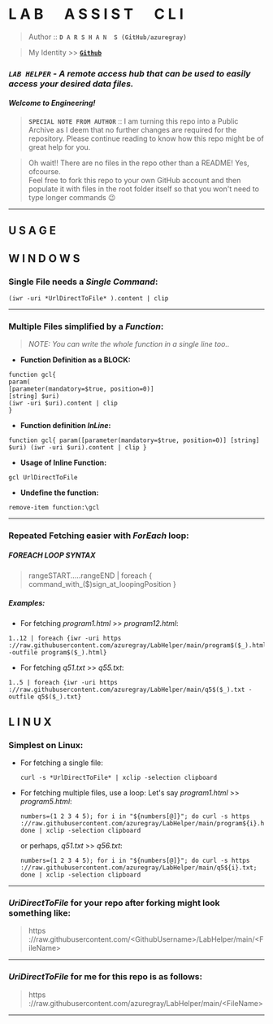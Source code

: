 # **L A B &emsp; A S S I S T &emsp; C L I**

> Author :: **`D A R S H A N  S (GitHub/azuregray)`**

> My Identity >>  [**`Github`**](https://github.com/azuregray/)


### *`LAB HELPER` - A remote access hub that can be used to easily access your desired data files.*
#### *Welcome to Engineering!*

> **`SPECIAL NOTE FROM AUTHOR`** :: I am turning this repo into a Public Archive as I deem that no further changes are required for the repository. Please continue reading to know how this repo might be of great help for you.  


> Oh wait!! There are no files in the repo other than a README! Yes, ofcourse.  
> Feel free to fork this repo to your own GitHub account and then populate it with files in the root folder itself so that you won't need to type longer commands 😉  

---
## **U S A G E**

## **W I N D O W S**

### Single File needs a *Single Command*:
```
(iwr -uri *UrlDirectToFile* ).content | clip
```
---
### Multiple Files simplified by a _Function_:
> _NOTE: You can write the whole function in a single line too.._

- **Function Definition as a BLOCK:**
```
function gcl{
param(
[parameter(mandatory=$true, position=0)]
[string] $uri)
(iwr -uri $uri).content | clip
}
```
- **Function definition _InLine_:**
```
function gcl{ param([parameter(mandatory=$true, position=0)] [string] $uri) (iwr -uri $uri).content | clip }
```

- **Usage of Inline Function:**
```
gcl UrlDirectToFile
```

- **Undefine the function:**
```
remove-item function:\gcl
```
---
### Repeated Fetching easier with _ForEach_ loop:

##### FOREACH LOOP SYNTAX

> rangeSTART.....rangeEND | foreach { command_with_($)sign_at_loopingPosition }

##### Examples: 
- For fetching _program1.html_ >> _program12.html_:
```
1..12 | foreach {iwr -uri https​://raw.githubusercontent.com/azuregray/LabHelper/main/program$($_).html -outfile program$($_).html}
```
- For fetching _q51.txt_ >> _q55.txt_:
```
1..5 | foreach {iwr -uri https​://raw.githubusercontent.com/azuregray/LabHelper/main/q5$($_).txt -outfile q5$($_).txt}
```

## **L I N U  X**

### Simplest on Linux:
- For fetching a single file:
  ```
  curl -s *UrlDirectToFile* | xclip -selection clipboard
  ```

- For fetching multiple files, use a loop:
  Let's say _program1.html_ >> _program5.html_:
  ```
  numbers=(1 2 3 4 5); for i in "${numbers[@]}"; do curl -s https​://raw.githubusercontent.com/azuregray/LabHelper/main/program${i}.html; done | xclip -selection clipboard
  ```
  or perhaps, _q51.txt_ >> _q56.txt_:
  ```
  numbers=(1 2 3 4 5); for i in "${numbers[@]}"; do curl -s https​://raw.githubusercontent.com/azuregray/LabHelper/main/q5${i}.txt; done | xclip -selection clipboard
  ```

---
### _**UriDirectToFile**_ for your repo after forking might look something like:

> https​://raw.githubusercontent.com/<span><</span>GithubUsername<span>></span>/LabHelper/main/<span><</span>FileName<span>></span>

---
 ### _**UriDirectToFile**_ for me for this repo is as follows:

> https​://raw.githubusercontent.com/azuregray/LabHelper/main/<span><</span>FileName<span>></span>

---
